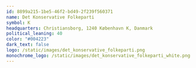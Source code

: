 ```yaml
---
id: 8899a215-1be5-46f2-bd49-2f239f560371
name: Det Konservative Folkeparti
symbol: K
headquarters: Christiansborg, 1240 København K, Danmark
political_leaning: 40
color: "#004223"
dark_text: false
logo: /static/images/det_konservative_folkeparti.png
monochrome_logo: /static/images/det_konservative_folkeparti_white.png
---
```


